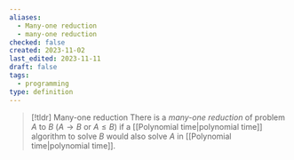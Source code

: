 ```yaml
---
aliases:
  - Many-one reduction
  - many-one reduction
checked: false
created: 2023-11-02
last_edited: 2023-11-11
draft: false
tags:
  - programming
type: definition
---
```

>[!tldr] Many-one reduction
> There is a *many-one reduction* of problem $A$ to $B$ ($A \rightarrow B$ or $A \leq B$) if a [[Polynomial time|polynomial time]] algorithm to solve $B$ would also solve $A$ in [[Polynomial time|polynomial time]].

